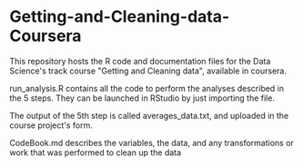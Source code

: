 # Getting-and-Cleaning-data-Coursera

This repository hosts the R code and documentation files for the Data Science's track course "Getting and Cleaning data", available in coursera.

run_analysis.R contains all the code to perform the analyses described in the 5 steps. They can be launched in RStudio by just importing the file.

The output of the 5th step is called averages_data.txt, and uploaded in the course project's form.

CodeBook.md describes the variables, the data, and any transformations or work that was performed to clean up the data
